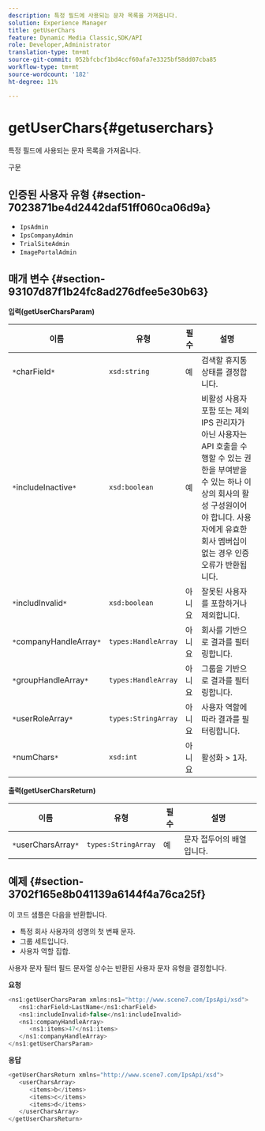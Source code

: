 ```yaml
---
description: 특정 필드에 사용되는 문자 목록을 가져옵니다.
solution: Experience Manager
title: getUserChars
feature: Dynamic Media Classic,SDK/API
role: Developer,Administrator
translation-type: tm+mt
source-git-commit: 052bfcbcf1bd4ccf60afa7e3325bf58dd07cba85
workflow-type: tm+mt
source-wordcount: '182'
ht-degree: 11%

---
```



# getUserChars{#getuserchars}

특정 필드에 사용되는 문자 목록을 가져옵니다.

구문

## 인증된 사용자 유형 {#section-7023871be4d2442daf51ff060ca06d9a}

* `IpsAdmin`
* `IpsCompanyAdmin`
* `TrialSiteAdmin`
* `ImagePortalAdmin`

## 매개 변수 {#section-93107d87f1b24fc8ad276dfee5e30b63}

**입력(getUserCharsParam)**

| 이름 | 유형 | 필수 | 설명 |
|---|---|---|---|
| `*`charField`*` | `xsd:string` | 예 | 검색할 휴지통 상태를 결정합니다. |
| `*`includeInactive`*` | `xsd:boolean` | 예 | 비활성 사용자 포함 또는 제외 IPS 관리자가 아닌 사용자는 API 호출을 수행할 수 있는 권한을 부여받을 수 있는 하나 이상의 회사의 활성 구성원이어야 합니다. 사용자에게 유효한 회사 멤버십이 없는 경우 인증 오류가 반환됩니다. |
| `*`includInvalid`*` | `xsd:boolean` | 아니요 | 잘못된 사용자를 포함하거나 제외합니다. |
| `*`companyHandleArray`*` | `types:HandleArray` | 아니요 | 회사를 기반으로 결과를 필터링합니다. |
| `*`groupHandleArray`*` | `types:HandleArray` | 아니요 | 그룹을 기반으로 결과를 필터링합니다. |
| `*`userRoleArray`*` | `types:StringArray` | 아니요 | 사용자 역할에 따라 결과를 필터링합니다. |
| `*`numChars`*` | `xsd:int` | 아니요 | 활성화 > 1자. |

**출력(getUserCharsReturn)**

| 이름 | 유형 | 필수 | 설명 |
|---|---|---|---|
| `*`userCharsArray`*` | `types:StringArray` | 예 | 문자 접두어의 배열입니다. |

## 예제 {#section-3702f165e8b041139a6144f4a76ca25f}

이 코드 샘플은 다음을 반환합니다.

* 특정 회사 사용자의 성명의 첫 번째 문자.
* 그룹 세트입니다.
* 사용자 역할 집합.

사용자 문자 필터 필드 문자열 상수는 반환된 사용자 문자 유형을 결정합니다.

**요청**

```java
<ns1:getUserCharsParam xmlns:ns1="http://www.scene7.com/IpsApi/xsd">
   <ns1:charField>LastName</ns1:charField>
   <ns1:includeInvalid>false</ns1:includeInvalid>
   <ns1:companyHandleArray>
      <ns1:items>47</ns1:items>
   </ns1:companyHandleArray>
</ns1:getUserCharsParam>
```

**응답**

```java
<getUserCharsReturn xmlns="http://www.scene7.com/IpsApi/xsd">
   <userCharsArray>
      <items>b</items>
      <items>c</items>
      <items>d</items>
   </userCharsArray>
</getUserCharsReturn>
```

